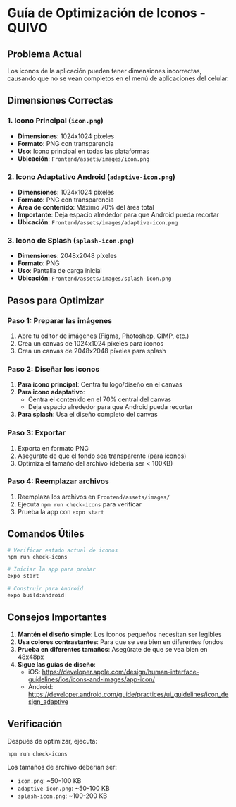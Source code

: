 # Guía de Optimización de Iconos - QUIVO

## Problema Actual
Los iconos de la aplicación pueden tener dimensiones incorrectas, causando que no se vean completos en el menú de aplicaciones del celular.

## Dimensiones Correctas

### 1. Icono Principal (`icon.png`)
- **Dimensiones**: 1024x1024 píxeles
- **Formato**: PNG con transparencia
- **Uso**: Icono principal en todas las plataformas
- **Ubicación**: `Frontend/assets/images/icon.png`

### 2. Icono Adaptativo Android (`adaptive-icon.png`)
- **Dimensiones**: 1024x1024 píxeles
- **Formato**: PNG con transparencia
- **Área de contenido**: Máximo 70% del área total
- **Importante**: Deja espacio alrededor para que Android pueda recortar
- **Ubicación**: `Frontend/assets/images/adaptive-icon.png`

### 3. Icono de Splash (`splash-icon.png`)
- **Dimensiones**: 2048x2048 píxeles
- **Formato**: PNG
- **Uso**: Pantalla de carga inicial
- **Ubicación**: `Frontend/assets/images/splash-icon.png`

## Pasos para Optimizar

### Paso 1: Preparar las imágenes
1. Abre tu editor de imágenes (Figma, Photoshop, GIMP, etc.)
2. Crea un canvas de 1024x1024 píxeles para iconos
3. Crea un canvas de 2048x2048 píxeles para splash

### Paso 2: Diseñar los iconos
1. **Para icono principal**: Centra tu logo/diseño en el canvas
2. **Para icono adaptativo**: 
   - Centra el contenido en el 70% central del canvas
   - Deja espacio alrededor para que Android pueda recortar
3. **Para splash**: Usa el diseño completo del canvas

### Paso 3: Exportar
1. Exporta en formato PNG
2. Asegúrate de que el fondo sea transparente (para iconos)
3. Optimiza el tamaño del archivo (debería ser < 100KB)

### Paso 4: Reemplazar archivos
1. Reemplaza los archivos en `Frontend/assets/images/`
2. Ejecuta `npm run check-icons` para verificar
3. Prueba la app con `expo start`

## Comandos Útiles

```bash
# Verificar estado actual de iconos
npm run check-icons

# Iniciar la app para probar
expo start

# Construir para Android
expo build:android
```

## Consejos Importantes

1. **Mantén el diseño simple**: Los iconos pequeños necesitan ser legibles
2. **Usa colores contrastantes**: Para que se vea bien en diferentes fondos
3. **Prueba en diferentes tamaños**: Asegúrate de que se vea bien en 48x48px
4. **Sigue las guías de diseño**: 
   - iOS: https://developer.apple.com/design/human-interface-guidelines/ios/icons-and-images/app-icon/
   - Android: https://developer.android.com/guide/practices/ui_guidelines/icon_design_adaptive

## Verificación

Después de optimizar, ejecuta:
```bash
npm run check-icons
```

Los tamaños de archivo deberían ser:
- `icon.png`: ~50-100 KB
- `adaptive-icon.png`: ~50-100 KB  
- `splash-icon.png`: ~100-200 KB 